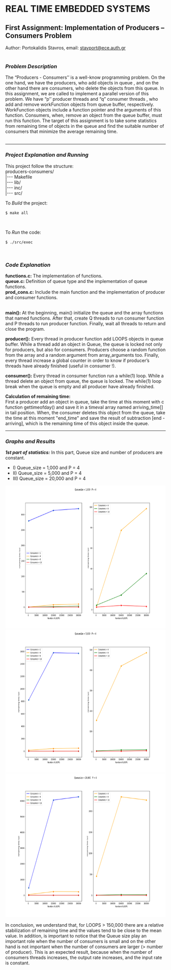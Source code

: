 # REAL TIME EMBEDDED SYSTEMS
## First Assignment: Implementation of Producers – Consumers Problem
Author: Portokalidis Stavros,  email: stavport@ece.auth.gr <br/> <br/>

### _Problem Description_ <br/>
The “Producers - Consumers’’ is a well-know programming problem. On the one hand, we have the producers, who add objects in queue , and on the other hand there are consumers, who delete the objects from this queue. In this assignment, we are called to implement a parallel version of this problem. We have “p’’ producer threads and “q” consumer threads , who add and remove workFunction objects from queue buffer, respectively. WorkFunction objects include a function pointer and  the arguments of this function. Consumers, when, remove an object from the queue buffer, must run this function. The target of this assignment is to take some statistics from remaining time of objects in the queue and find the suitable number of consumers that minimize the average remaining time. <br/> <br/>

---

### _Project Explanation and Running_ <br/>
This project follow the structure: <br/>
	producers-consumers/ <br/>
	 |--- Makefile <br/>
	 |--- lib/ <br/>
	 |--- inc/ <br/>
	 |--- src/ <br/>

To _Build_ the project: <br/>
```shell
$ make all

```
<br/>

To _Run_ the code: <br/>
```shell
$ ./src/exec
```

<br/>


### _Code Explanation_  <br/>


**functions.c:** The implementation of functions.<br/>
**queue.c:** Definition of queue type and the implementation of queue functions. <br/>
**prod_cons.c:** Include the main function and the implementation of producer and consumer functions. <br/> <br/>

**main():** At the beginning, main() initialize the queue and the array functions that named functions. After that, create Q threads to run consumer function and P threads to run producer function.
Finally, wait all threads to return and close the program. <br/> 

**producer():** Every thread in producer function add LOOPS objects in queue buffer. While a thread add an object in Queue, the queue is locked not only for producers, but also for consumers. Producers choose a random function from the array and a random argument from array_arguments too. Finally, every thread increase a global counter in order to know if producer’s threads have already finished (useful in consumer !). <br/> 
     
**consumer():** Every thread in consumer function run a while(1) loop. While a thread delete an object from queue, the queue is locked. The while(1) loop break when the queue is empty and all producer have already finished. <br/> 

**Calculation of remaining time:**  <br/>
First a producer add an object in queue, take the time at this moment with c function gettimeofday() and save it in  a timeval array named arriving_time[] in tail position.
When, the consumer deletes this object from the queue, take the time at this moment "end_time" and save the result of subtraction [end - arriving], which is the remaining time of this object inside the queue. 

---

### _Graphs and Results_ <br/>

***1st part of statistics:*** In this part, Queue size and number of producers are constant. <br/>
* I) Queue_size = 1,000 and P = 4 <br/>
* II) Queue_size = 5,000 and P = 4 <br/>
* III) Queue_size = 20,000 and P = 4  <br/>

<img src=producers-consumers/images/size1000.png width=900 height=450/> <br/>
<img src=producers-consumers/images/size5000.png width=900 height=450/> <br/>
<img src=producers-consumers/images/size20000.png width=900 height=450/> <br/>


In conclusion, we understand that, for LOOPS > 150,000 there are a relative stabilization of remaining time and the values tend to be close to the mean value. In addition, is important to notice that the Queue size play an important role when the number of consumers is small and on the other hand is not important when the number of consumers are larger (> number of producer). This is an expected result, because when the number of consumers threads increases, the output rate increases, and the input rate is constant.






